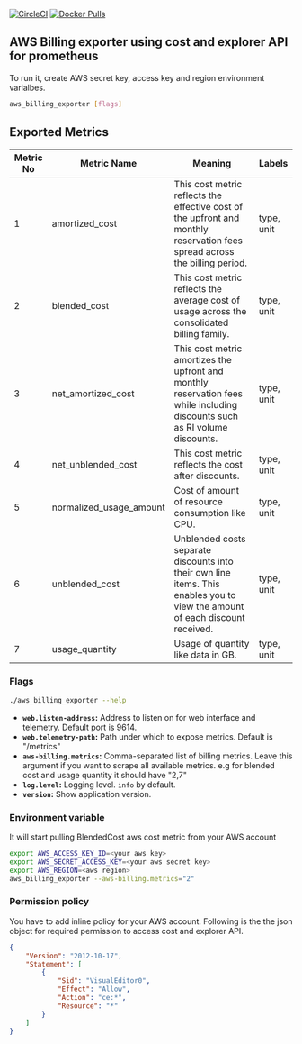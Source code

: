 [![CircleCI](https://circleci.com/gh/abcdevops/aws_billing_exporter.svg?style=svg)](https://circleci.com/gh/abcdevops/aws_billing_exporter)
[![Docker Pulls](https://img.shields.io/docker/pulls/abcdevops/aws-billing-exporter.svg?maxAge=604800)](https://hub.docker.com/r/abcdevops/aws-billing-exporter)

AWS Billing exporter using cost and explorer API for prometheus
--

To run it, create AWS secret key, access key and region environment varialbes.

```bash
aws_billing_exporter [flags]
```

## Exported Metrics

|Metric No | Metric Name | Meaning | Labels |
| -------- | ------ | ------- | ------ |
| 1 | amortized_cost | This cost metric reflects the effective cost of the upfront and monthly reservation fees spread across the billing period. | type, unit |
| 2 | blended_cost | This cost metric reflects the average cost of usage across the consolidated billing family. | type, unit |
| 3 | net_amortized_cost | This cost metric amortizes the upfront and monthly reservation fees while including discounts such as RI volume discounts. | type, unit |
| 4 | net_unblended_cost | This cost metric reflects the cost after discounts. | type, unit |
| 5 | normalized_usage_amount | Cost of amount of resource consumption like CPU. | type, unit |
| 6 | unblended_cost | Unblended costs separate discounts into their own line items. This enables you to view the amount of each discount received. | type, unit |
| 7 | usage_quantity | Usage of quantity like data in GB.  | type, unit |

### Flags

```bash
./aws_billing_exporter --help
```

* __`web.listen-address`:__ Address to listen on for web interface and telemetry. Default port is 9614.
* __`web.telemetry-path`:__ Path under which to expose metrics. Default is "/metrics"
* __`aws-billing.metrics`:__ Comma-separated list of billing metrics. Leave this argument if you want to scrape all available metrics. e.g for blended cost and usage quantity it should have "2,7"
* __`log.level`:__ Logging level. `info` by default.
* __`version`:__ Show application version.


### Environment variable

It will start pulling BlendedCost aws cost metric from your AWS account

```bash
export AWS_ACCESS_KEY_ID=<your aws key>
export AWS_SECRET_ACCESS_KEY=<your aws secret key>
export AWS_REGION=<aws region>
aws_billing_exporter --aws-billing.metrics="2"
```

### Permission policy

You have to add inline policy for your AWS account. Following is the the json object for required permission to access cost and explorer API.

```json
{
    "Version": "2012-10-17",
    "Statement": [
        {
            "Sid": "VisualEditor0",
            "Effect": "Allow",
            "Action": "ce:*",
            "Resource": "*"
        }
    ]
}
```